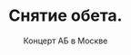 ---
published: true
layout: words
category: words
title: "Снятие обета."
type: about
lang: ru
subtitle: "Концерт АБ в Москве"
year: "2013"
redirect: "http://www.vedomosti.ru/lifestyle/news/16529791/snyatie-obeta#sel=7:14,7:14"
---
